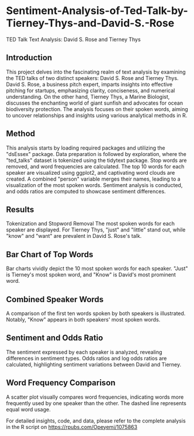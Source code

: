 # Sentiment-Analysis-of-Ted-Talk-by-Tierney-Thys-and-David-S.-Rose
TED Talk Text Analysis: David S. Rose and Tierney Thys
## Introduction
This project delves into the fascinating realm of text analysis by examining the TED talks of two distinct speakers: David S. Rose and Tierney Thys. David S. Rose, a business pitch expert, imparts insights into effective pitching for startups, emphasizing clarity, conciseness, and numerical understanding. On the other hand, Tierney Thys, a Marine Biologist, discusses the enchanting world of giant sunfish and advocates for ocean biodiversity protection. The analysis focuses on their spoken words, aiming to uncover relationships and insights using various analytical methods in R.

## Method
This analysis starts by loading required packages and utilizing the "dsEssex" package. Data preparation is followed by exploration, where the "ted_talks" dataset is tokenized using the tidytext package. Stop words are removed, and word frequencies are calculated. The top 10 words for each speaker are visualized using ggplot2, and captivating word clouds are created. A combined "person" variable merges their names, leading to a visualization of the most spoken words. Sentiment analysis is conducted, and odds ratios are computed to showcase sentiment differences.

## Results
Tokenization and Stopword Removal
The most spoken words for each speaker are displayed. For Tierney Thys, "just" and "little" stand out, while "know" and "want" are prevalent in David S. Rose's talk.

## Bar Chart of Top Words
Bar charts vividly depict the 10 most spoken words for each speaker. "Just" is Tierney's most spoken word, and "Know" is David's most prominent word.

## Combined Speaker Words
A comparison of the first ten words spoken by both speakers is illustrated. Notably, "Know" appears in both speakers' most spoken words.

## Sentiment and Odds Ratio
The sentiment expressed by each speaker is analyzed, revealing differences in sentiment types. Odds ratios and log odds ratios are calculated, highlighting sentiment variations between David and Tierney.

## Word Frequency Comparison
A scatter plot visually compares word frequencies, indicating words more frequently used by one speaker than the other. The dashed line represents equal word usage.

For detailed insights, code, and data, please refer to the complete analysis in the R script on https://rpubs.com/Opeyemi/1075863
